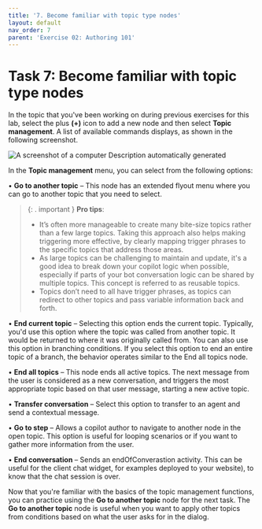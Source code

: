 ```yaml
---
title: '7. Become familiar with topic type nodes'
layout: default
nav_order: 7
parent: 'Exercise 02: Authoring 101'
---
```


# Task 7: Become familiar with topic type nodes
 	
In the topic that you've been working on during previous exercises for this lab, select the plus **(+)** icon to add a new node and then select **Topic management**. A list of available commands displays, as shown in the following screenshot.

![A screenshot of a computer Description automatically generated](instructions271830\Media01\45caa0a77b28c57bb3bd10ef43efe4da.png)

In the **Topic management** menu, you can select from the following options:

•	**Go to another topic** – This node has an extended flyout menu where you can go to another topic that you need to select.

>{: . important }	**Pro tips**:  
>	- It’s often more manageable to create many bite-size topics rather than a few large topics. Taking this approach also helps making triggering more effective, by clearly mapping trigger phrases to the specific topics that address those areas. 
>	- As large topics can be challenging to maintain and update, it's a good idea to break down your copilot logic when possible, especially if parts of your bot conversation logic can be shared by multiple topics. This concept is referred to as reusable topics. 
>	- Topics don’t need to all have trigger phrases, as topics can redirect to other topics and pass variable information back and forth.

•	**End current topic** – Selecting this option ends the current topic. Typically, you'd use this option where the topic was called from another topic. It would be returned to where it was originally called from. You can also use this option in branching conditions. If you select this option to end an entire topic of a branch, the behavior operates similar to the End all topics node.

•	**End all topics** – This node ends all active topics. The next message from the user is considered as a new conversation, and triggers the most appropriate topic based on that user message, starting a new active topic.

•	**Transfer conversation** – Select this option to transfer to an agent and send a contextual message.

•	**Go to step** – Allows a copilot author to navigate to another node in the open topic. This option is useful for looping scenarios or if you want to gather more information from the user.

•	**End conversation** – Sends an endOfConverastion activity. This can be useful for the client chat widget, for examples deployed to your website), to know that the chat session is over.


Now that you're familiar with the basics of the topic management functions, you can practice using the **Go to another topic** node for the next task. The **Go to another topic** node is useful when you want to apply other topics from conditions based on what the user asks for in the dialog.
